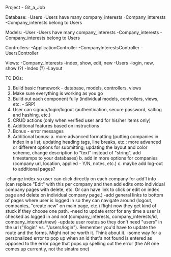 Project - Git_a_Job 

Database: 
   -Users 
      -Users have many company_interests 
   -Company_interests
      -Company_interests belong to Users
      
Models: 
   -User
      -Users have many company_interests 
   -Company_interests
      -Company_interests belong to Users

Controllers:
   -ApplicationController
   -CompanyInterestsController 
   -UsersController 

Views:
    -Company_Interests
       -index, show, edit, new 
    -Users 
       -login, new, show (?)
    -Index (?)
    -Layout 
    
TO DOs:
  1. Build basic framework - database, models, controllers, views 
  2. Make sure everything is working as you go 
  3. Build out each component fully (individual models, controllers, views, etc. - SRP)
  4. User can signup/login/logout (authentication, secure password, salting and hashing, etc.)
  5. CRUD actions (only when verified user and for his/her items only)
  6. Additional features based on instructions
  7. Bonus - error messages 
  8. Additional bonus:
       a. more advanced formatting (putting companies in index in a list; updating heading tags, line breaks, etc.; more advanced or different options for submitting; updating the layout and color scheme, change description to "text" instead of "string", add timestamps to your databases)
       b. add in more options for companies (company url, location, applied - Y/N, notes, etc.)
       c. maybe add log-out to additional pages?
  

  -change index so user can click directly on each company for add'l info (can replace "Edit" with this per company and then add edits onto individual company pages with delete, etc. Or can have link to click or edit on index page and delete on individual company page.)
  -add general links to bottom of pages where user is logged in so they can navigate around (logout, companies, "create new" on main page, etc.) Right now they get kind of stuck if they choose one path.
  -need to update error for any time a user is checked as logged in and not (company_interests, company_interests/id, company_interests/new)
  -update user routes so they don't need "users" in the url ("/login" vs. "/users/login"). Remember you'd have to update the route and the forms. Might not be worth it. Think about it. 
  -some way for a personalized error to pop up when an id that's not found is entered as opposed to the error page that pops up spelling out the error (the AR one comes up currently, not the sinatra one)
 

  
  